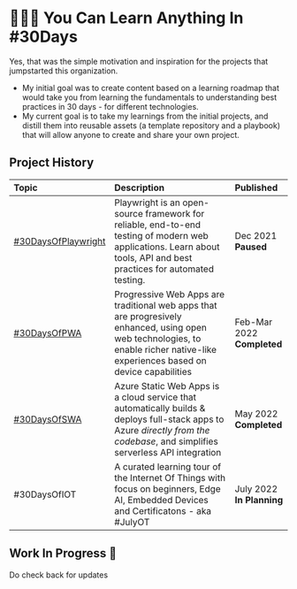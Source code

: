 
# 👩🏽‍💻 You Can Learn Anything In #30Days

Yes, that was the simple motivation and inspiration for the projects that jumpstarted this organization. 
 * My initial goal was to create content based on a learning roadmap that would take you from learning the fundamentals to understanding best practices in 30 days - for different technologies.
 * My current goal is to take my learnings from the initial projects, and distill them into reusable assets (a template repository and a playbook) that will allow anyone to create and share your own project.


## Project History

| Topic | Description | Published |
|:---|:---|:---|
| [#30DaysOfPlaywright](https://aka.ms/30DaysOf/Playwright) | Playwright is an open-source framework for reliable, end-to-end testing of modern web applications. Learn about tools, API and best practices for automated testing. | Dec 2021 <br/> **Paused** |
| [#30DaysOfPWA](https://aka.ms/30DaysOf/PWA) | Progressive Web Apps are traditional web apps that are progresively enhanced, using open web technologies, to enable richer native-like experiences based on device capabilities| Feb-Mar 2022 <br/> **Completed** |
| [#30DaysOfSWA](https://aka.ms/30DaysOf/SWA)| Azure Static Web Apps is a cloud service that automatically builds & deploys full-stack apps to Azure _directly from the codebase_, and simplifies serverless API integration | May 2022 <br/> **Completed** |
|#30DaysOfIOT | A curated learning tour of the Internet Of Things with focus on beginners, Edge AI, Embedded Devices and Certificatons - aka #JulyOT | July 2022  <br/> **In Planning** |

## Work In Progress 🚧

Do check back for updates
